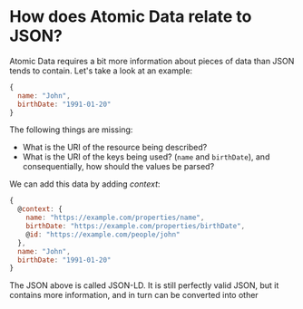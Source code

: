 # How does Atomic Data relate to JSON?

Atomic Data requires a bit more information about pieces of data than JSON tends to contain. Let's take a look at an example:

```javascript
{
  name: "John",
  birthDate: "1991-01-20"
}
```

The following things are missing:

* What is the URI of the resource being described?
* What is the URI of the keys being used? \(`name` and `birthDate`\), and consequentially, how should the values be parsed?

We can add this data by adding _context_:

```javascript
{
  @context: {
    name: "https://example.com/properties/name",
    birthDate: "https://example.com/properties/birthDate",
    @id: "https://example.com/people/john"
  },
  name: "John",
  birthDate: "1991-01-20"
}
```

The JSON above is called JSON-LD. It is still perfectly valid JSON, but it contains more information, and in turn can be converted into other

